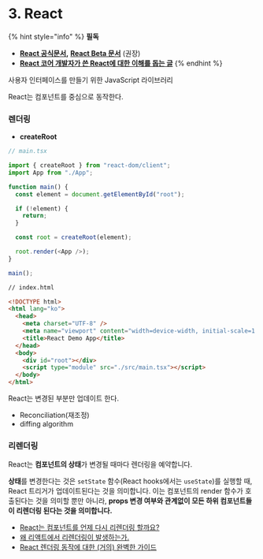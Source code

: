 # 3. React

{% hint style="info" %}
**필독**

* [**React 공식문서**](https://ko.reactjs.org/)**,** [**React Beta 문서**](https://beta.reactjs.org/) (권장)
* [**React 코어 개발자가 쓴 React에 대한 이해를 돕는 글**](https://overreacted.io/ko/react-as-a-ui-runtime/)
{% endhint %}

사용자 인터페이스를 만들기 위한 JavaScript 라이브러리

React는 컴포넌트를 중심으로 동작한다.&#x20;



### 렌더링

* **createRoot**

```typescript
// main.tsx

import { createRoot } from "react-dom/client";
import App from "./App";

function main() {
  const element = document.getElementById("root");

  if (!element) {
    return;
  }

  const root = createRoot(element);

  root.render(<App />);
}

main();

```

```html
// index.html

<!DOCTYPE html>
<html lang="ko">
  <head>
    <meta charset="UTF-8" />
    <meta name="viewport" content="width=device-width, initial-scale=1.0" />
    <title>React Demo App</title>
  </head>
  <body>
    <div id="root"></div>
    <script type="module" src="./src/main.tsx"></script>
  </body>
</html>

```

React는 변경된 부분만 업데이트 한다.

* Reconciliation(재조정)
* diffing algorithm



### 리렌더링

React는 **컴포넌트의 상태**가 변경될 때마다 렌더링을 예약합니다.

**상태**를 변경한다는 것은 `setState` 함수(React hooks에서는 `useState`)를 실행할 때, React 트리거가 업데이트된다는 것을 의미합니다. 이는 컴포넌트의 render 함수가 호출된다는 것을 의미할 뿐만 아니라, **props 변경 여부와 관계없이 모든 하위 컴포넌트들이 리렌더링 된다는 것을 의미합니다.**

* [React는 컴포넌트를 언제 다시 리렌더링 할까요?](https://velog.io/@surim014/react-rerender)
* [왜 리액트에서 리렌더링이 발생하는가.](https://medium.com/@yujso66/%EB%B2%88%EC%97%AD-%EC%99%9C-%EB%A6%AC%EC%95%A1%ED%8A%B8%EC%97%90%EC%84%9C-%EB%A6%AC%EB%A0%8C%EB%8D%94%EB%A7%81%EC%9D%B4-%EB%B0%9C%EC%83%9D%ED%95%98%EB%8A%94%EA%B0%80-74dd239b0063)
* [React 렌더링 동작에 대한 (거의) 완벽한 가이드](https://velog.io/@superlipbalm/blogged-answers-a-mostly-complete-guide-to-react-rendering-behavior)

